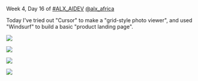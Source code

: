 Week 4, Day 16 of [#ALX_AIDEV](https://x.com/hashtag/ALX_AIDEV?src=hashtag_click) [@alx_africa](https://x.com/alx_africa)

Today I've tried out "Cursor" to make a "grid-style photo viewer", and used "Windsurf" to build a basic "product landing page".

![](https://pbs.twimg.com/media/GtmqLc_bcAAkr0F?format=jpg&name=360x360)

![](https://pbs.twimg.com/media/GtmqMp-a0AAoZfh?format=jpg&name=360x360)

![](https://pbs.twimg.com/media/GtmqRo-akAAts1h?format=jpg&name=360x360)

![](https://pbs.twimg.com/media/GtmqSlPa0AQdtY-?format=jpg&name=360x360)
